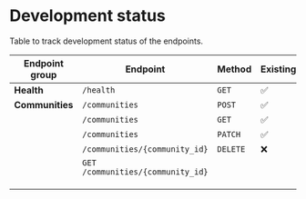 # Development status

Table to track development status of the endpoints.

| Endpoint group  | Endpoint                          | Method   | Existing           | Functional | Tested | Payload/response final |
|-----------------|-----------------------------------|----------|--------------------|------------|--------|------------------------|
| **Health**      | `/health`                         | `GET`    | :white_check_mark: |            |        |                        |
| **Communities** | `/communities`                    | `POST`   | :white_check_mark: | yes        | yes    | yes                    |
|                 | `/communities`                    | `GET`    | :white_check_mark: | yes        | yes    | yes                    |
|                 | `/communities`                    | `PATCH`  | :white_check_mark: | yes        | yes    | yes                    |
|                 | `/communities/{community_id}`     | `DELETE` | :x:                | no         |        |                        |
|                 | `GET /communities/{community_id}` |          |                    | yes        | yes    |                        |
|                 |                                   |          |                    |            |        |                        |
|                 |                                   |          |                    |            |        |                        |
|                 |                                   |          |                    |            |        |                        |

